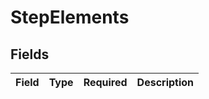 # StepElements


## Fields

| Field       | Type        | Required    | Description |
| ----------- | ----------- | ----------- | ----------- |